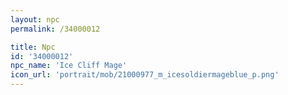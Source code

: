 ```yaml
---
layout: npc
permalink: /34000012

title: Npc
id: '34000012'
npc_name: 'Ice Cliff Mage'
icon_url: 'portrait/mob/21000977_m_icesoldiermageblue_p.png'
---
```

